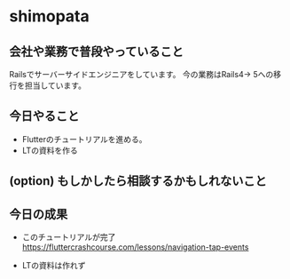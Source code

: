 # shimopata

## 会社や業務で普段やっていること

Railsでサーバーサイドエンジニアをしています。
今の業務はRails4→ 5への移行を担当しています。

## 今日やること

 - Flutterのチュートリアルを進める。
 - LTの資料を作る

## (option) もしかしたら相談するかもしれないこと

## 今日の成果

 - このチュートリアルが完了
   https://fluttercrashcourse.com/lessons/navigation-tap-events

 - LTの資料は作れず
